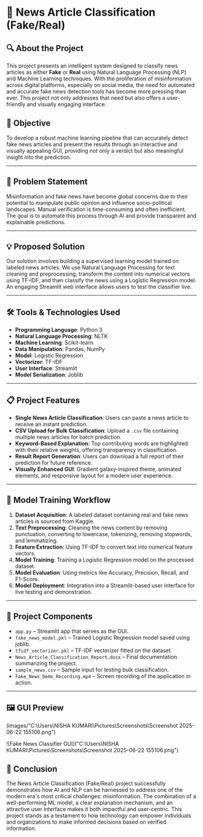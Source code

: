 # 📰 News Article Classification (Fake/Real)

## 🔍 About the Project

This project presents an intelligent system designed to classify news articles as either **Fake** or **Real** using Natural Language Processing (NLP) and Machine Learning techniques. With the proliferation of misinformation across digital platforms, especially on social media, the need for automated and accurate fake news detection tools has become more pressing than ever. This project not only addresses that need but also offers a user-friendly and visually engaging interface.

## 🎯 Objective

To develop a robust machine learning pipeline that can accurately detect fake news articles and present the results through an interactive and visually appealing GUI, providing not only a verdict but also meaningful insight into the prediction.

---

## 🧠 Problem Statement

Misinformation and fake news have become global concerns due to their potential to manipulate public opinion and influence socio-political landscapes. Manual verification is time-consuming and often inefficient. The goal is to automate this process through AI and provide transparent and explainable predictions.

---

## 💡 Proposed Solution

Our solution involves building a supervised learning model trained on labeled news articles. We use Natural Language Processing for text cleaning and preprocessing, transform the content into numerical vectors using TF-IDF, and then classify the news using a Logistic Regression model. An engaging Streamlit web interface allows users to test the classifier live.

---

## 🛠️ Tools & Technologies Used

* **Programming Language**: Python 3
* **Natural Language Processing**: NLTK
* **Machine Learning**: Scikit-learn
* **Data Manipulation**: Pandas, NumPy
* **Model**: Logistic Regression
* **Vectorizer**: TF-IDF
* **User Interface**: Streamlit
* **Model Serialization**: Joblib

---

## 📋 Project Features

* **Single News Article Classification**: Users can paste a news article to receive an instant prediction.
* **CSV Upload for Bulk Classification**: Upload a `.csv` file containing multiple news articles for batch prediction.
* **Keyword-Based Explanation**: Top contributing words are highlighted with their relative weights, offering transparency in classification.
* **Result Report Generation**: Users can download a full report of their prediction for future reference.
* **Visually Enhanced GUI**: Gradient galaxy-inspired theme, animated elements, and responsive layout for a modern user experience.

---

## 🧪 Model Training Workflow

1. **Dataset Acquisition**: A labeled dataset containing real and fake news articles is sourced from Kaggle.
2. **Text Preprocessing**: Cleaning the news content by removing punctuation, converting to lowercase, tokenizing, removing stopwords, and lemmatizing.
3. **Feature Extraction**: Using TF-IDF to convert text into numerical feature vectors.
4. **Model Training**: Training a Logistic Regression model on the processed dataset.
5. **Model Evaluation**: Using metrics like Accuracy, Precision, Recall, and F1-Score.
6. **Model Deployment**: Integration into a Streamlit-based user interface for live testing and demonstration.

---

## 📁 Project Components

* `app.py` – Streamlit app that serves as the GUI.
* `fake_news_model.pkl` – Trained Logistic Regression model saved using joblib.
* `tfidf_vectorizer.pkl` – TF-IDF vectorizer fitted on the dataset.
* `News_Article_Classification_Report.docx` – Final documentation summarizing the project.
* `sample_news.csv` – Sample input for testing bulk classification.
* `Fake_News_Demo_Recording.mp4` – Screen recording of the application in action.

---

## 🖼️ GUI Preview

(images/"C:\Users\NISHA KUMARI\Pictures\Screenshots\Screenshot 2025-06-22 155106.png")

![Fake News Classifier GUI]("C:\Users\NISHA KUMARI\Pictures\Screenshots\Screenshot 2025-06-22 155106.png")


## 📌 Conclusion

The News Article Classification (Fake/Real) project successfully demonstrates how AI and NLP can be harnessed to address one of the modern era's most critical challenges: misinformation. The combination of a well-performing ML model, a clear explanation mechanism, and an attractive user interface makes it both impactful and user-centric. This project stands as a testament to how technology can empower individuals and organizations to make informed decisions based on verified information.


